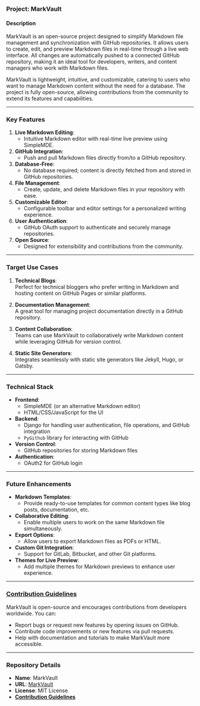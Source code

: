 ### Project: **MarkVault**

#### **Description**
MarkVault is an open-source project designed to simplify Markdown file management and synchronization with GitHub repositories. It allows users to create, edit, and preview Markdown files in real-time through a live web interface. All changes are automatically pushed to a connected GitHub repository, making it an ideal tool for developers, writers, and content managers who work with Markdown files.

MarkVault is lightweight, intuitive, and customizable, catering to users who want to manage Markdown content without the need for a database. The project is fully open-source, allowing contributions from the community to extend its features and capabilities.

---

### **Key Features**
1. **Live Markdown Editing**:
   - Intuitive Markdown editor with real-time live preview using SimpleMDE.
2. **GitHub Integration**:
   - Push and pull Markdown files directly from/to a GitHub repository.
3. **Database-Free**:
   - No database required; content is directly fetched from and stored in GitHub repositories.
4. **File Management**:
   - Create, update, and delete Markdown files in your repository with ease.
5. **Customizable Editor**:
   - Configurable toolbar and editor settings for a personalized writing experience.
6. **User Authentication**:
   - GitHub OAuth support to authenticate and securely manage repositories.
7. **Open Source**:
   - Designed for extensibility and contributions from the community.

---

### **Target Use Cases**
1. **Technical Blogs**:  
   Perfect for technical bloggers who prefer writing in Markdown and hosting content on GitHub Pages or similar platforms.

2. **Documentation Management**:  
   A great tool for managing project documentation directly in a GitHub repository.

3. **Content Collaboration**:  
   Teams can use MarkVault to collaboratively write Markdown content while leveraging GitHub for version control.

4. **Static Site Generators**:  
   Integrates seamlessly with static site generators like Jekyll, Hugo, or Gatsby.

---

### **Technical Stack**
- **Frontend**:
  - SimpleMDE (or an alternative Markdown editor)
  - HTML/CSS/JavaScript for the UI
- **Backend**:
  - Django for handling user authentication, file operations, and GitHub integration
  - `PyGithub` library for interacting with GitHub
- **Version Control**:
  - GitHub repositories for storing Markdown files
- **Authentication**:
  - OAuth2 for GitHub login

---

### **Future Enhancements**
- **Markdown Templates**:
  - Provide ready-to-use templates for common content types like blog posts, documentation, etc.
- **Collaborative Editing**:
  - Enable multiple users to work on the same Markdown file simultaneously.
- **Export Options**:
  - Allow users to export Markdown files as PDFs or HTML.
- **Custom Git Integration**:
  - Support for GitLab, Bitbucket, and other Git platforms.
- **Themes for Live Preview**:
  - Add multiple themes for Markdown previews to enhance user experience.

---

### [**Contribution Guidelines**](CONTRIBUTING.md)
MarkVault is open-source and encourages contributions from developers worldwide. You can:
- Report bugs or request new features by opening issues on GitHub.
- Contribute code improvements or new features via pull requests.
- Help with documentation and tutorials to make MarkVault more accessible.

---

### **Repository Details**
- **Name**: MarkVault
- **URL**: [MarkVault](https://github.com/MehediMK/MarkVault.git)
- **License**: MIT License
- [**Contribution Guidelines**](CONTRIBUTING.md)
